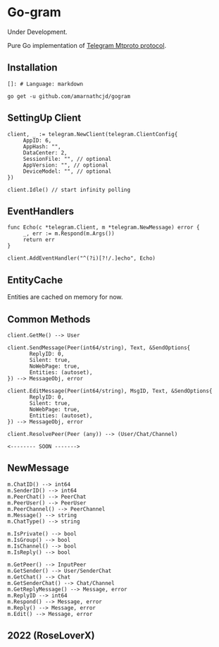 # <b>Go-gram</b>

Under Development.

Pure Go implementation of [Telegram Mtproto protocol](https://core.telegram.org/mtproto/description).



## Installation
    []: # Language: markdown

    go get -u github.com/amarnathcjd/gogram

    
## SettingUp Client

    client, _ := telegram.NewClient(telegram.ClientConfig{
         AppID: 6,
         AppHash: "",
         DataCenter: 2,
         SessionFile: "", // optional
         AppVersion: "", // optional 
         DeviceModel: "", // optional 
    })

    client.Idle() // start infinity polling

## EventHandlers

    func Echo(c *telegram.Client, m *telegram.NewMessage) error {
         _, err := m.Respond(m.Args())
         return err
    }

    client.AddEventHandler("^(?i)[?!/.]echo", Echo)

## EntityCache
   Entities are cached on memory for now.

## Common Methods
    client.GetMe() --> User

    client.SendMessage(Peer(int64/string), Text, &SendOptions{
           ReplyID: 0,
           Silent: true,
           NoWebPage: true,
           Entities: (autoset),
    }) --> MessageObj, error

    client.EditMessage(Peer(int64/string), MsgID, Text, &SendOptions{
           ReplyID: 0,
           Silent: true,
           NoWebPage: true,
           Entities: (autoset),
    }) --> MessageObj, error
    
    client.ResolvePeer(Peer (any)) --> (User/Chat/Channel)
    
    <-------- SOON ------->

## NewMessage
    m.ChatID() --> int64
    m.SenderID() --> int64
    m.PeerChat() --> PeerChat
    m.PeerUser() --> PeerUser
    m.PeerChannel() --> PeerChannel
    m.Message() --> string
    m.ChatType() --> string
    
    m.IsPrivate() --> bool
    m.IsGroup() --> bool
    m.IsChannel() --> bool
    m.IsReply() --> bool

    m.GetPeer() --> InputPeer
    m.GetSender() --> User/SenderChat
    m.GetChat() --> Chat
    m.GetSenderChat() --> Chat/Channel
    m.GetReplyMessage() --> Message, error
    m.ReplyID --> int64
    m.Respond() --> Message, error
    m.Reply() --> Message, error
    m.Edit() --> Message, error
    

## 2022 (RoseLoverX)
